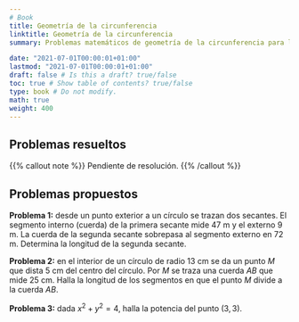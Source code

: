 ```yaml
---
# Book
title: Geometría de la circunferencia
linktitle: Geometría de la circunferencia
summary: Problemas matemáticos de geometría de la circunferencia para la preparación de oposiciones al cuerpo de profesores de Enseñanza Secundaria, en la especialidad de matemáticas.

date: "2021-07-01T00:00:01+01:00"
lastmod: "2021-07-01T00:00:01+01:00"
draft: false # Is this a draft? true/false
toc: true # Show table of contents? true/false
type: book # Do not modify.
math: true
weight: 400
---
```


## Problemas resueltos

{{% callout note %}}
Pendiente de resolución.
{{% /callout %}}

## Problemas propuestos

**Problema 1:** desde un punto exterior a un círculo se trazan dos secantes. El segmento interno (cuerda) de la primera secante mide $47$ m y el externo $9$ m. La cuerda de la segunda secante sobrepasa al segmento externo en $72$ m. Determina la longitud de la segunda secante.

**Problema 2:** en el interior de un círculo de radio $13$ cm se da un punto $M$ que dista $5$ cm del centro del círculo. Por $M$ se traza una cuerda $AB$ que mide $25$ cm. Halla la longitud de los segmentos en que el punto $M$ divide a la cuerda $AB$.

**Problema 3:** dada $x^2 + y^2 = 4$, halla la potencia del punto $(3, 3)$.
